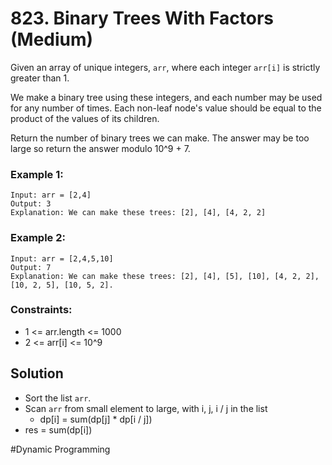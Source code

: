 # 823. Binary Trees With Factors (Medium)

Given an array of unique integers, `arr`, where each integer `arr[i]` is strictly greater than 1.

We make a binary tree using these integers, and each number may be used for any number of times. Each non-leaf node's value should be equal to the product of the values of its children.

Return the number of binary trees we can make. The answer may be too large so return the answer modulo 10^9 + 7.

### Example 1:

```
Input: arr = [2,4]
Output: 3
Explanation: We can make these trees: [2], [4], [4, 2, 2]
```

### Example 2:

```
Input: arr = [2,4,5,10]
Output: 7
Explanation: We can make these trees: [2], [4], [5], [10], [4, 2, 2], [10, 2, 5], [10, 5, 2].
```

### Constraints:

- 1 <= arr.length <= 1000
- 2 <= arr[i] <= 10^9

## Solution

- Sort the list `arr`.
- Scan `arr` from small element to large, with i, j, i / j in the list
  - dp[i] = sum(dp[j] \* dp[i / j])
- res = sum(dp[i])

#Dynamic Programming
